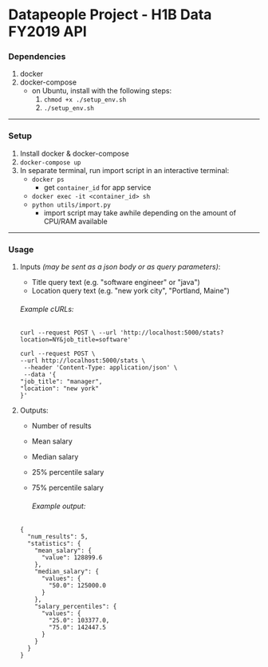# Datapeople Project - H1B Data FY2019 API

### Dependencies
1. docker
1. docker-compose
    - on Ubuntu, install with the following steps:
      1. `chmod +x ./setup_env.sh`
      1. `./setup_env.sh`
___
### Setup
1. Install docker & docker-compose
1. `docker-compose up`
1. In separate terminal, run import script in an interactive terminal:
    - `docker ps`
      - get `container_id` for app service
    - `docker exec -it <container_id> sh`
    - `python utils/import.py`
      - import script may take awhile depending on the amount of CPU/RAM available
___
### Usage

1.  Inputs *(may be sent as a json body or as query parameters)*:

    - Title query text (e.g. "software engineer" or "java")
    - Location query text (e.g. "new york city", "Portland, Maine")
    
    ###### Example cURLs:
    ```
    curl --request POST \ --url 'http://localhost:5000/stats?location=NY&job_title=software'
    ```
    ```
    curl --request POST \
    --url http://localhost:5000/stats \
     --header 'Content-Type: application/json' \
     --data '{
    "job_title": "manager",
    "location": "new york"
    }'
    ```

1.  Outputs:
    -   Number of results
    -   Mean salary
    -   Median salary
    -   25% percentile salary
    -   75% percentile salary

        ###### Example output:
    ```
    {
      "num_results": 5,
      "statistics": {
        "mean_salary": {
          "value": 128899.6
        },
        "median_salary": {
          "values": {
            "50.0": 125000.0
          }
        },
        "salary_percentiles": {
          "values": {
            "25.0": 103377.0,
            "75.0": 142447.5
          }
        }
      }
    }
    ```
